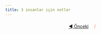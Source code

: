 ```yaml
---
title: 3 insanlar için notlar
---
```



<p align='center' style='margin-top: 1.5em;'><span style='margin-right: 1em;'><a href="./3.11_freedom_of_thought.md">◄ Önceki</a></span> <span style='color: #ff774d;'>/</span> <span style='margin-left: 1em;'></span></p>
